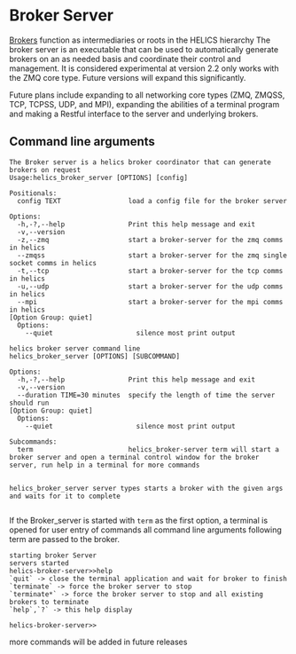 Broker Server
=======

[Brokers](Broker.md) function as intermediaries or roots in the HELICS hierarchy
The broker server is an executable that can be used to automatically generate brokers on an as needed basis
and coordinate their control and management.  It is considered experimental at version 2.2 only works with the ZMQ core type.  Future versions will expand this significantly.

Future plans include expanding to all networking core types (ZMQ, ZMQSS, TCP, TCPSS, UDP, and MPI), expanding the abilities of a terminal program and making a Restful interface to the server and underlying brokers.  


Command line arguments
----------
```
The Broker server is a helics broker coordinator that can generate brokers on request
Usage:helics_broker_server [OPTIONS] [config]

Positionals:
  config TEXT                 load a config file for the broker server

Options:
  -h,-?,--help                Print this help message and exit
  -v,--version
  -z,--zmq                    start a broker-server for the zmq comms in helics
  --zmqss                     start a broker-server for the zmq single socket comms in helics
  -t,--tcp                    start a broker-server for the tcp comms in helics
  -u,--udp                    start a broker-server for the udp comms in helics
  --mpi                       start a broker-server for the mpi comms in helics
[Option Group: quiet]
  Options:
    --quiet                     silence most print output

helics broker server command line
helics_broker_server [OPTIONS] [SUBCOMMAND]

Options:
  -h,-?,--help                Print this help message and exit
  -v,--version
  --duration TIME=30 minutes  specify the length of time the server should run
[Option Group: quiet]
  Options:
    --quiet                     silence most print output

Subcommands:
  term                        helics_broker-server term will start a broker server and open a terminal control window for the broker server, run help in a terminal for more commands


helics_broker_server server types starts a broker with the given args and waits for it to complete


```

If the Broker_server is started with `term` as the first option, a terminal is opened for user entry of commands all command line arguments following term are passed to the broker.

```
starting broker Server
servers started
helics-broker-server>>help
`quit` -> close the terminal application and wait for broker to finish
`terminate` -> force the broker server to stop
`terminate*` -> force the broker server to stop and all existing brokers to terminate
`help`,`?` -> this help display

helics-broker-server>>
```


more commands will be added in future releases
